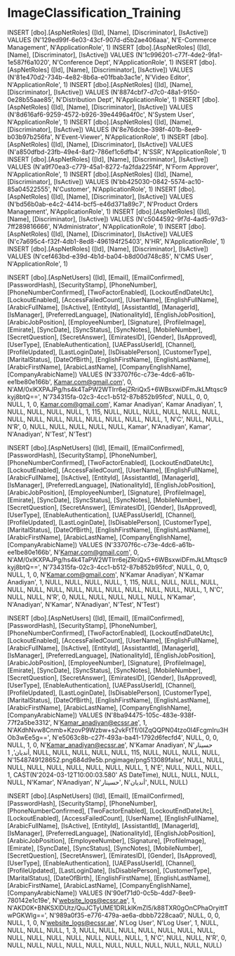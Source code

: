 # ImageClassification_Training


INSERT [dbo].[AspNetRoles] ([Id], [Name], [Discriminator], [IsActive]) VALUES (N'129ed99f-6e03-43cf-907d-d5b2ae406aaa', N'E-Commerce Management', N'ApplicationRole', 1)
INSERT [dbo].[AspNetRoles] ([Id], [Name], [Discriminator], [IsActive]) VALUES (N'1c996201-c77f-4de2-9fa1-1e587f6a1020', N'Conference Dept', N'ApplicationRole', 1)
INSERT [dbo].[AspNetRoles] ([Id], [Name], [Discriminator], [IsActive]) VALUES (N'81e470d2-734b-4e82-8b6a-e01fbab3ac1e', N'Video Editor', N'ApplicationRole', 1)
INSERT [dbo].[AspNetRoles] ([Id], [Name], [Discriminator], [IsActive]) VALUES (N'8874cbf7-d7c0-48a1-9150-0e28b55aae85', N'Distribution Dept', N'ApplicationRole', 1)
INSERT [dbo].[AspNetRoles] ([Id], [Name], [Discriminator], [IsActive]) VALUES (N'8d616af6-9259-4572-b926-39e4496a4f0c', N'System User', N'ApplicationRole', 1)
INSERT [dbo].[AspNetRoles] ([Id], [Name], [Discriminator], [IsActive]) VALUES (N'8e76dcbe-398f-401b-8ee9-b03b97b256fa', N'Event-Viewer', N'ApplicationRole', 1)
INSERT [dbo].[AspNetRoles] ([Id], [Name], [Discriminator], [IsActive]) VALUES (N'a850dfbd-23fb-49e4-8af2-786ef1c6dfb4', N'SSR', N'ApplicationRole', 1)
INSERT [dbo].[AspNetRoles] ([Id], [Name], [Discriminator], [IsActive]) VALUES (N'a9f70ea3-c779-45a1-8272-fa2fda225f4f', N'Form Approver', N'ApplicationRole', 1)
INSERT [dbo].[AspNetRoles] ([Id], [Name], [Discriminator], [IsActive]) VALUES (N'bb425030-0842-5574-ac10-85a04522555', N'Customer', N'ApplicationRole', 1)
INSERT [dbo].[AspNetRoles] ([Id], [Name], [Discriminator], [IsActive]) VALUES (N'bd56b0ab-e4c2-4414-bcf5-e46d371a89c7', N'Product Orders Management', N'ApplicationRole', 1)
INSERT [dbo].[AspNetRoles] ([Id], [Name], [Discriminator], [IsActive]) VALUES (N'c5044592-9f7d-4ad5-97d3-7ff289816666', N'Administrator', N'ApplicationRole', 1)
INSERT [dbo].[AspNetRoles] ([Id], [Name], [Discriminator], [IsActive]) VALUES (N'c7a695c4-f32f-4db1-8ed8-496194f25403', N'HR', N'ApplicationRole', 1)
INSERT [dbo].[AspNetRoles] ([Id], [Name], [Discriminator], [IsActive]) VALUES (N'cef463bd-e39d-4b1d-ba04-b8d00d748c85', N'CMS User', N'ApplicationRole', 1)



INSERT [dbo].[AspNetUsers] ([Id], [Email], [EmailConfirmed], [PasswordHash], [SecurityStamp], [PhoneNumber], [PhoneNumberConfirmed], [TwoFactorEnabled], [LockoutEndDateUtc], [LockoutEnabled], [AccessFailedCount], [UserName], [EnglishFullName], [ArabicFullName], [IsActive], [EntityId], [AssistantId], [ManagerId], [IsManager], [PreferredLanguage], [NationalityId], [EnglishJobPosition], [ArabicJobPosition], [EmployeeNumber], [Signature], [ProfileImage], [Emirate], [SyncDate], [SyncStatus], [SyncNotes], [MobileNumber], [SecretQuestion], [SecretAnswer], [EmiratesID], [Gender], [IsApproved], [UserType], [EnableAuthentication], [UAEPassUserId], [Channel], [ProfileUpdated], [LastLoginDate], [IsDisablePerson], [CustomerType], [MaritalStatus], [DateOfBirth], [EnglishFirstName], [EnglishLastName], [ArabicFirstName], [ArabicLastName], [CompanyEnglishName], [CompanyArabicName]) VALUES (N'33707f6c-c73e-4dc6-a61b-ee1be80e166b', Kamar.com@gmail.com', 0, N'AM/0xlKXPAJPg/hs4k4TaPW2WTIrr6ejZRriQx5+6WBsxwiDFmJkLMtqsc9kyj8btQ==', N'734315fa-02c3-4cc1-b512-87b852b95fcd', NULL, 0, 0, NULL, 1, 0, Kamar.com@gmail.com', Kamar Anadiyan', Kamar Anadiyan', 1, NULL, NULL, NULL, NULL, 1, 115, NULL, NULL, NULL, NULL, NULL, NULL, NULL, NULL, NULL, NULL, NULL, NULL, NULL, NULL, 1, N'C', NULL, NULL, N'R', 0, NULL, NULL, NULL, NULL, NULL, Kamar', N'Anadiyan', Kamar', N'Anadiyan', N'Test', N'Test')


INSERT [dbo].[AspNetUsers] ([Id], [Email], [EmailConfirmed], [PasswordHash], [SecurityStamp], [PhoneNumber], [PhoneNumberConfirmed], [TwoFactorEnabled], [LockoutEndDateUtc], [LockoutEnabled], [AccessFailedCount], [UserName], [EnglishFullName], [ArabicFullName], [IsActive], [EntityId], [AssistantId], [ManagerId], [IsManager], [PreferredLanguage], [NationalityId], [EnglishJobPosition], [ArabicJobPosition], [EmployeeNumber], [Signature], [ProfileImage], [Emirate], [SyncDate], [SyncStatus], [SyncNotes], [MobileNumber], [SecretQuestion], [SecretAnswer], [EmiratesID], [Gender], [IsApproved], [UserType], [EnableAuthentication], [UAEPassUserId], [Channel], [ProfileUpdated], [LastLoginDate], [IsDisablePerson], [CustomerType], [MaritalStatus], [DateOfBirth], [EnglishFirstName], [EnglishLastName], [ArabicFirstName], [ArabicLastName], [CompanyEnglishName], [CompanyArabicName]) VALUES (N'33707f6c-c73e-4dc6-a61b-ee1be80e166b', N'Kamar.com@gmail.com', 0, N'AM/0xlKXPAJPg/hs4k4TaPW2WTIrr6ejZRriQx5+6WBsxwiDFmJkLMtqsc9kyj8btQ==', N'734315fa-02c3-4cc1-b512-87b852b95fcd', NULL, 0, 0, NULL, 1, 0, N'Kamar.com@gmail.com', N'Kamar Anadiyan', N'Kamar Anadiyan', 1, NULL, NULL, NULL, NULL, 1, 115, NULL, NULL, NULL, NULL, NULL, NULL, NULL, NULL, NULL, NULL, NULL, NULL, NULL, NULL, 1, N'C', NULL, NULL, N'R', 0, NULL, NULL, NULL, NULL, NULL, N'Kamar', N'Anadiyan', N'Kamar', N'Anadiyan', N'Test', N'Test')


INSERT [dbo].[AspNetUsers] ([Id], [Email], [EmailConfirmed], [PasswordHash], [SecurityStamp], [PhoneNumber], [PhoneNumberConfirmed], [TwoFactorEnabled], [LockoutEndDateUtc], [LockoutEnabled], [AccessFailedCount], [UserName], [EnglishFullName], [ArabicFullName], [IsActive], [EntityId], [AssistantId], [ManagerId], [IsManager], [PreferredLanguage], [NationalityId], [EnglishJobPosition], [ArabicJobPosition], [EmployeeNumber], [Signature], [ProfileImage], [Emirate], [SyncDate], [SyncStatus], [SyncNotes], [MobileNumber], [SecretQuestion], [SecretAnswer], [EmiratesID], [Gender], [IsApproved], [UserType], [EnableAuthentication], [UAEPassUserId], [Channel], [ProfileUpdated], [LastLoginDate], [IsDisablePerson], [CustomerType], [MaritalStatus], [DateOfBirth], [EnglishFirstName], [EnglishLastName], [ArabicFirstName], [ArabicLastName], [CompanyEnglishName], [CompanyArabicName]) VALUES (N'8ba94475-105c-483e-938f-77f2a5be3312', N'Kamar_anadiyan@ecssr.ae', 1, N'AKdhNvw8Cnmb+KzovP9Wzbw+s2vkFtTf/0lZqQQPN04tzo0I4FcgmIru3HOb3wEe5g==', N'e5063c8b-c27f-493a-ba41-1792d6fecfd4', NULL, 0, 0, NULL, 1, 0, N'Kamar_anadiyan@ecssr.ae', N'Kamar Anadiyan', N'حسينار أنديان', 1, NULL, NULL, NULL, NULL, NULL, 115, NULL, NULL, NULL, NULL, N'<Attachments xmlns:xsd="http://www.w3.org/2001/XMLSchema" xmlns:xsi="http://www.w3.org/2001/XMLSchema-instance"><Attachment><title>ProfileImage</title><name>1548749128652.png</name><gname>684d9e5b.png</gname><type>image/png</type><size>513089</size><isnew>false</isnew></Attachment></Attachments>', NULL, NULL, NULL, NULL, NULL, NULL, NULL, NULL, NULL, 1, N'E', NULL, NULL, NULL, 1, CAST(N'2024-03-12T10:00:03.580' AS DateTime), NULL, NULL, NULL, NULL, N'Kamar', N'Anadiyan', N'حسينار', N'أنديان', NULL, NULL)


INSERT [dbo].[AspNetUsers] ([Id], [Email], [EmailConfirmed], [PasswordHash], [SecurityStamp], [PhoneNumber], [PhoneNumberConfirmed], [TwoFactorEnabled], [LockoutEndDateUtc], [LockoutEnabled], [AccessFailedCount], [UserName], [EnglishFullName], [ArabicFullName], [IsActive], [EntityId], [AssistantId], [ManagerId], [IsManager], [PreferredLanguage], [NationalityId], [EnglishJobPosition], [ArabicJobPosition], [EmployeeNumber], [Signature], [ProfileImage], [Emirate], [SyncDate], [SyncStatus], [SyncNotes], [MobileNumber], [SecretQuestion], [SecretAnswer], [EmiratesID], [Gender], [IsApproved], [UserType], [EnableAuthentication], [UAEPassUserId], [Channel], [ProfileUpdated], [LastLoginDate], [IsDisablePerson], [CustomerType], [MaritalStatus], [DateOfBirth], [EnglishFirstName], [EnglishLastName], [ArabicFirstName], [ArabicLastName], [CompanyEnglishName], [CompanyArabicName]) VALUES (N'90ef71d0-0c5b-4dd7-8ee9-780142e1c19e', N'website_logs@ecssr.ae', 1, N'AKD0K+BNKSXlDUtz/QuJCTyUME1DRLkIKmZI5/k88TXR0gOnCPhaOryittTwPGKWIg==', N'989a0f35-e776-479a-ae6a-dbbb7228caa0', NULL, 0, 0, NULL, 1, 0, N'website_logs@ecssr.ae', N'Log User', N'Log User', 1, NULL, NULL, NULL, NULL, 1, 3, NULL, NULL, NULL, NULL, NULL, NULL, NULL, NULL, NULL, NULL, NULL, NULL, NULL, NULL, 1, N'C', NULL, NULL, N'R', 0, NULL, NULL, NULL, NULL, NULL, NULL, NULL, NULL, NULL, NULL, NULL)
